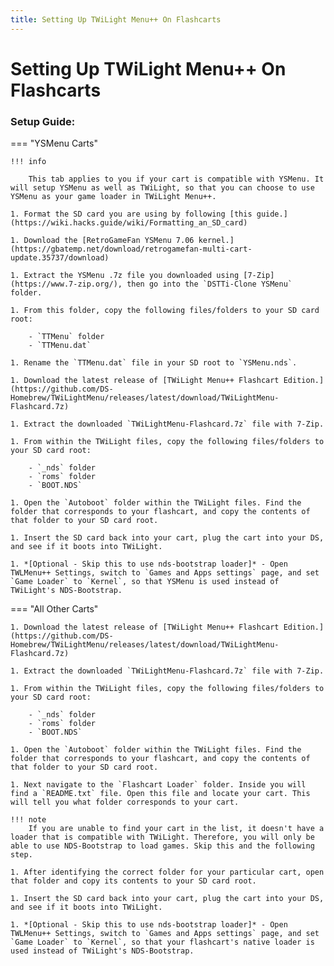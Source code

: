 ```yaml
---
title: Setting Up TWiLight Menu++ On Flashcarts
---
```


# Setting Up TWiLight Menu++ On Flashcarts

### Setup Guide:

=== "YSMenu Carts"

    !!! info
    
        This tab applies to you if your cart is compatible with YSMenu. It will setup YSMenu as well as TWiLight, so that you can choose to use YSMenu as your game loader in TWiLight Menu++.

    1. Format the SD card you are using by following [this guide.](https://wiki.hacks.guide/wiki/Formatting_an_SD_card)

    1. Download the [RetroGameFan YSMenu 7.06 kernel.](https://gbatemp.net/download/retrogamefan-multi-cart-update.35737/download)

    1. Extract the YSMenu .7z file you downloaded using [7-Zip](https://www.7-zip.org/), then go into the `DSTTi-Clone YSMenu` folder.

    1. From this folder, copy the following files/folders to your SD card root:

        - `TTMenu` folder
        - `TTMenu.dat`

    1. Rename the `TTMenu.dat` file in your SD root to `YSMenu.nds`.

    1. Download the latest release of [TWiLight Menu++ Flashcart Edition.](https://github.com/DS-Homebrew/TWiLightMenu/releases/latest/download/TWiLightMenu-Flashcard.7z)

    1. Extract the downloaded `TWiLightMenu-Flashcard.7z` file with 7-Zip.

    1. From within the TWiLight files, copy the following files/folders to your SD card root:

        - `_nds` folder
        - `roms` folder
        - `BOOT.NDS`

    1. Open the `Autoboot` folder within the TWiLight files. Find the folder that corresponds to your flashcart, and copy the contents of that folder to your SD card root.

    1. Insert the SD card back into your cart, plug the cart into your DS, and see if it boots into TWiLight.

    1. *[Optional - Skip this to use nds-bootstrap loader]* - Open TWLMenu++ Settings, switch to `Games and Apps settings` page, and set `Game Loader` to `Kernel`, so that YSMenu is used instead of TWiLight's NDS-Bootstrap.

=== "All Other Carts"

    1. Download the latest release of [TWiLight Menu++ Flashcart Edition.](https://github.com/DS-Homebrew/TWiLightMenu/releases/latest/download/TWiLightMenu-Flashcard.7z)

    1. Extract the downloaded `TWiLightMenu-Flashcard.7z` file with 7-Zip.

    1. From within the TWiLight files, copy the following files/folders to your SD card root:

        - `_nds` folder
        - `roms` folder
        - `BOOT.NDS`

    1. Open the `Autoboot` folder within the TWiLight files. Find the folder that corresponds to your flashcart, and copy the contents of that folder to your SD card root.

    1. Next navigate to the `Flashcart Loader` folder. Inside you will find a `README.txt` file. Open this file and locate your cart. This will tell you what folder corresponds to your cart.

    !!! note
        If you are unable to find your cart in the list, it doesn't have a loader that is compatible with TWiLight. Therefore, you will only be able to use NDS-Bootstrap to load games. Skip this and the following step.

    1. After identifying the correct folder for your particular cart, open that folder and copy its contents to your SD card root.

    1. Insert the SD card back into your cart, plug the cart into your DS, and see if it boots into TWiLight.

    1. *[Optional - Skip this to use nds-bootstrap loader]* - Open TWLMenu++ Settings, switch to `Games and Apps settings` page, and set `Game Loader` to `Kernel`, so that your flashcart's native loader is used instead of TWiLight's NDS-Bootstrap.